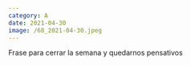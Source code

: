 ```yaml
--- 
category: A 
date: 2021-04-30 
image: /68_2021-04-30.jpeg 
--- 
```


Frase para cerrar la semana y quedarnos pensativos
